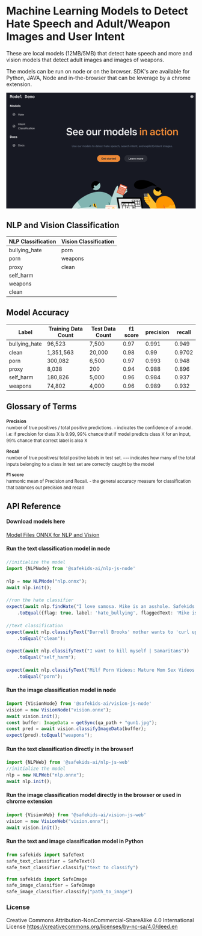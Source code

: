 
# Machine Learning Models to Detect Hate Speech and Adult/Weapon Images and User Intent

These are local models (12MB/5MB) that detect hate speech and more and vision models that detect adult images and images of weapons.

The models can be run on node or on the browser. SDK's are available for Python, JAVA, Node and in-the-browser that can be leverage by a chrome extension.

[![Try a Demo of our Hate Model](assets/markdown/demo_model.png 'Demo Playground')](https://demo.safekids.ai/hate)

## NLP and Vision Classification
| NLP Classification | Vision Classification |
| ------------------ |----------------|
| bullying_hate      | porn           |
| porn               | weapons        |
| proxy              | clean          |
| self_harm          |                |
| weapons            |                |
| clean              |                |

## Model Accuracy
| Label | Training Data Count | Test Data Count | f1 score | precision | recall |
|---|---|---|---|---|---|
| bullying_hate | 96,523 | 7,500 | 0.97 | 0.991 | 0.949 |
| clean | 1,351,563 | 20,000 | 0.98 | 0.99 | 0.9702 |
| porn | 300,082 | 6,500 | 0.97 | 0.993 | 0.948 |
| proxy | 8,038 | 200 | 0.94 | 0.988 | 0.896 |
| self_harm | 180,826 | 5,000 | 0.96 | 0.984 | 0.937 |
| weapons | 74,802 | 4,000 | 0.96 | 0.989 | 0.932 |

## Glossary of Terms
<small>
<b>Precision</b><br>
number of true positives / total positive predictions. - indicates the confidence of a model. i.e: if precision for class X is 0.99, 99% chance that if model predicts class X for an input, 99% chance that correct label is also X

<p></p>
<b>Recall</b><br>
number of true positives/ total positive  labels in test set. --- indicates how many of the total inputs belonging to a class in test set are correctly caught by the model

<p></p>
<b>F1 score</b><br>
harmonic mean of Precision and  Recall. - the general accuracy measure for classification that balances out precision and recall
</small>

## API Reference
#### Download models here
[Model Files ONNX for NLP and Vision](https://github.com/safekids-ai/ml-models/tree/main/model_files) 

#### Run the text classification model in node

```typescript
//initialize the model
import {NLPNode} from '@safekids-ai/nlp-js-node'

nlp = new NLPNode("nlp.onnx");
await nlp.init();

//run the hate classifier
expect(await nlp.findHate("I love samosa. Mike is an asshole. Safekids is awesome!"))
    .toEqual({flag: true, label: 'hate_bullying', flaggedText: 'Mike is an asshole.'});

//text classification
expect(await nlp.classifyText("Darrell Brooks' mother wants to 'curl up and die' after verdict | FOX6 News Milwaukee"))
    .toEqual("clean");

expect(await nlp.classifyText("I want to kill myself | Samaritans"))
    .toEqual("self_harm");

expect(await nlp.classifyText("Milf Porn Videos: Mature Mom Sex Videos - RedTube.com"))
    .toEqual("porn");

```
#### Run the image classification model in node

```typescript
import {VisionNode} from '@safekids-ai/vision-js-node'
vision = new VisionNode("vision.onnx");
await vision.init();
const buffer: ImageData = getSync(qa_path + "gun1.jpg");
const pred = await vision.classifyImageData(buffer);
expect(pred).toEqual("weapons");
```

#### Run the text classification directly in the browser!
```typescript
import {NLPWeb} from '@safekids-ai/nlp-js-web'
//initialize the model
nlp = new NLPWeb("nlp.onnx");
await nlp.init();
```
#### Run the image classification model directly in the browser or used in chrome extension

```typescript
import {VisionWeb} from '@safekids-ai/vision-js-web'
vision = new VisionWeb("vision.onnx");
await vision.init();
```

#### Run the text and image classification model in Python
```python
from safekids import SafeText
safe_text_classifier = SafeText()
safe_text_classifier.classify("text to classify")
```

```python
from safekids import SafeImage
safe_image_classifier = SafeImage
safe_image_classifier.classify("path_to_image")
```

### License
Creative Commons Attribution-NonCommercial-ShareAlike 4.0 International License
https://creativecommons.org/licenses/by-nc-sa/4.0/deed.en
